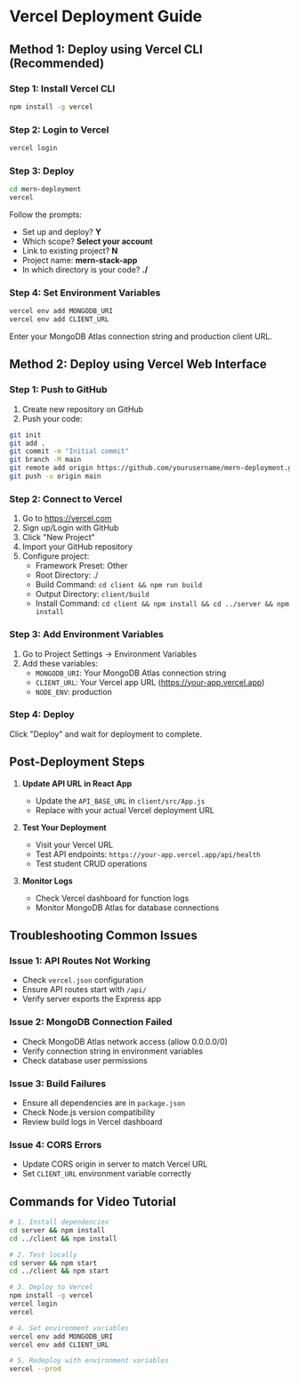 # Vercel Deployment Guide

## Method 1: Deploy using Vercel CLI (Recommended)

### Step 1: Install Vercel CLI
```bash
npm install -g vercel
```

### Step 2: Login to Vercel
```bash
vercel login
```

### Step 3: Deploy
```bash
cd mern-deployment
vercel
```

Follow the prompts:
- Set up and deploy? **Y**
- Which scope? **Select your account**
- Link to existing project? **N**
- Project name: **mern-stack-app**
- In which directory is your code? **./**

### Step 4: Set Environment Variables
```bash
vercel env add MONGODB_URI
vercel env add CLIENT_URL
```

Enter your MongoDB Atlas connection string and production client URL.

## Method 2: Deploy using Vercel Web Interface

### Step 1: Push to GitHub
1. Create new repository on GitHub
2. Push your code:
```bash
git init
git add .
git commit -m "Initial commit"
git branch -M main
git remote add origin https://github.com/yourusername/mern-deployment.git
git push -u origin main
```

### Step 2: Connect to Vercel
1. Go to https://vercel.com
2. Sign up/Login with GitHub
3. Click "New Project"
4. Import your GitHub repository
5. Configure project:
   - Framework Preset: Other
   - Root Directory: ./
   - Build Command: `cd client && npm run build`
   - Output Directory: `client/build`
   - Install Command: `cd client && npm install && cd ../server && npm install`

### Step 3: Add Environment Variables
1. Go to Project Settings → Environment Variables
2. Add these variables:
   - `MONGODB_URI`: Your MongoDB Atlas connection string
   - `CLIENT_URL`: Your Vercel app URL (https://your-app.vercel.app)
   - `NODE_ENV`: production

### Step 4: Deploy
Click "Deploy" and wait for deployment to complete.

## Post-Deployment Steps

1. **Update API URL in React App**
   - Update the `API_BASE_URL` in `client/src/App.js`
   - Replace with your actual Vercel deployment URL

2. **Test Your Deployment**
   - Visit your Vercel URL
   - Test API endpoints: `https://your-app.vercel.app/api/health`
   - Test student CRUD operations

3. **Monitor Logs**
   - Check Vercel dashboard for function logs
   - Monitor MongoDB Atlas for database connections

## Troubleshooting Common Issues

### Issue 1: API Routes Not Working
- Check `vercel.json` configuration
- Ensure API routes start with `/api/`
- Verify server exports the Express app

### Issue 2: MongoDB Connection Failed
- Check MongoDB Atlas network access (allow 0.0.0.0/0)
- Verify connection string in environment variables
- Check database user permissions

### Issue 3: Build Failures
- Ensure all dependencies are in `package.json`
- Check Node.js version compatibility
- Review build logs in Vercel dashboard

### Issue 4: CORS Errors
- Update CORS origin in server to match Vercel URL
- Set `CLIENT_URL` environment variable correctly

## Commands for Video Tutorial

```bash
# 1. Install dependencies
cd server && npm install
cd ../client && npm install

# 2. Test locally
cd server && npm start
cd ../client && npm start

# 3. Deploy to Vercel
npm install -g vercel
vercel login
vercel

# 4. Set environment variables
vercel env add MONGODB_URI
vercel env add CLIENT_URL

# 5. Redeploy with environment variables
vercel --prod
```